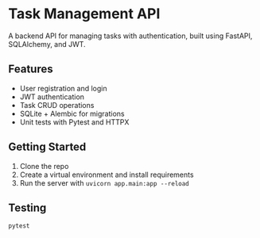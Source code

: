 # Task Management API

A backend API for managing tasks with authentication, built using FastAPI, SQLAlchemy, and JWT.

## Features

- User registration and login
- JWT authentication
- Task CRUD operations
- SQLite + Alembic for migrations
- Unit tests with Pytest and HTTPX

## Getting Started

1. Clone the repo
2. Create a virtual environment and install requirements
3. Run the server with `uvicorn app.main:app --reload`

## Testing

```bash
pytest
```
